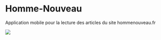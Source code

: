 # Homme-Nouveau
Application mobile pour la lecture des articles du site hommenouveau.fr

![](https://github.com/BenoitEirik/Homme-Nouveau/blob/main/resources/gif/pr%C3%A9sentation.gif)

